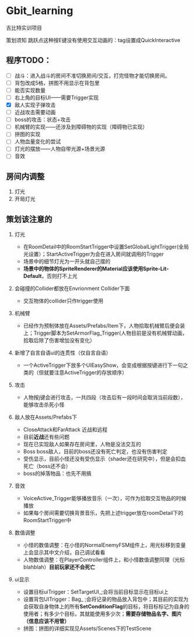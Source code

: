 # Gbit_learning
吉比特实训项目

策划须知
跳跃点这种按E键没有使用交互动画的：tag设置成QuickInteractive

## 程序TODO：
- [ ] 战斗：进入战斗的房间不准切换房间/交互，打完怪物才能切换房间。
- [ ] 背包改成5格，拼图不用显示在背包里
- [ ] 能否实现数量
- [ ] 右上角的目标UI——需要Trigger实现
- [x] 敌人实现子弹攻击
- [ ] 近战攻击需要动画
- [ ] boss的攻击：状态+攻击
- [ ] 机械臂的实现——还涉及到障碍物的实现（障碍物已实现）
- [ ] 拼图的实现
- [ ] 人物血量变化的尝试
- [ ] 灯光的摆放——人物自带光源+场景光源
- [ ] 音效

## 房间内调整
1. 灯光
2. 开局灯光

## 策划该注意的
1. 灯光
	- 在RoomDetail中的RoomStartTrigger中设置SetGlobalLightTrigger(全局光设置）；StartActiveTrigger为会在进入房间就调用的Trigger
	- 场景中的细节灯光为一开头就自己摆的
	- **场景中的物体的SpriteRenderer的Material应该使用Sprite-Lit-Default**，否则打不上光
2. 会碰撞的Collider都放在Envrionment Collider下面
	- 交互物体的collider只作trigger使用
3. 机械臂
	- 已经作为预制体放在Assets/Prefabs/Item下，人物拾取机械臂后便会装上；Trigger脚本为SetArmorFlag_Trigger(人物目前是没有机械臂动画，拾取后除了伤害增加没有变化）
4. 新增了自言自语ui的连贯性（仅自言自语）
	- 一个ActiveTrigger下放多个UIEasyShow，会变成根据按键进行下一句之类的（但就要注意ActiveTrigger的存放顺序）
5. 攻击
	- 人物按j键会进行攻击，一共四段（攻击后有一段时间会取消当前段数），能够攻击杀死小怪
6. 敌人放在Assets/Prefabs下
	- CloseAttack和FarAttack 近战和远程
	- 目前**近战**还有些问题
	- 现在已实现敌人如果存在房间里，人物是没法交互的
	- Boss boss敌人，目前的boss还没有死亡判定，也没有伤害判定
	- 受伤显示，目前小怪还没有受伤显示（shader还在研究中），但是会扣血死亡（boss还不会）
	- boss的掉落物品：也先不用搞

7. 音效
	- VoiceActive_Trigger能够播放音乐（一次），可作为拾取交互物品的时候播放
	- 如果每个房间需要切换背景音乐，先把上述trigger放在roomDetail下的RoomStartTrigger中
8. 数值调整
	- 小怪的数值调整：在小怪的NormalEnemyFSM组件上，用光标移到变量上会显示其中文介绍，自己调试看看
	- 人物数值调整：在PlayerController组件上，和小怪数值调整同理（光标blahblah）**目前玩家还不会死亡**
9. ui显示
	- 设置目标uiTrigger：SetTargetUI_;会将当前目标显示在目标ui上
	- 设置背包UITrigger：Bag_   ;会将记录的物品放入背包中；其目前的实现为会获取自身物体上的所有**SetConditionFlag**的目标，将目标标记为自身的使用者；有多少个目标，其就能使用多少次；**需要存储物品名字、图片（信息应该不用管）**
	- 拼图：拼图的详细实现见Assets/Scenes下的TestScene
